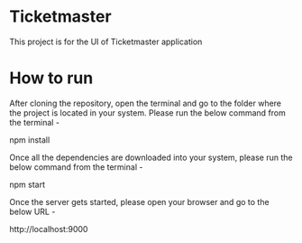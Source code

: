 # Ticketmaster
This project is for the UI of Ticketmaster application
# How to run
After cloning the repository, open the terminal and go to the folder where the project is located in your system.
Please run the below command from the terminal -

npm install

Once all the dependencies are downloaded into your system, please run the below command from the terminal - 

npm start

Once the server gets started, please open your browser and go to the below URL - 

http://localhost:9000